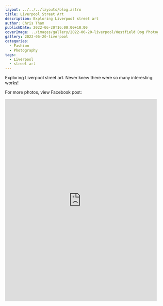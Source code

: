 ```yaml
---
layout: ../../../layouts/blog.astro
title: Liverpool Street Art
description: Exploring Liverpool street art
author: Chris Tham
publishDate: 2022-06-20T16:00:00+10:00
coverImage: ../images/gallery/2022-06-20-liverpool/Westfield Dog Photograhers (1).jpeg
gallery: 2022-06-20-liverpool
categories:
  - Fashion
  - Photography
tags:
  - Liverpool
  - street art
---
```


Exploring Liverpool street art. Never knew there were so many interesting works!

For more photos, view Facebook post:

<iframe src="https://www.facebook.com/plugins/post.php?href=https%3A%2F%2Fwww.facebook.com%2Fchris1.tham%2Fposts%2Fpfbid0FhqfHEKqEJHdWhwymyXAtT16hfAkCFATY1N5aCfZKz1EjUfyaMW2vq6QfDqJoufEl&show_text=true&width=500" width="500" height="665" style="border:none;overflow:hidden" scrolling="no" frameborder="0" allowfullscreen="true" allow="autoplay; clipboard-write; encrypted-media; picture-in-picture; web-share"></iframe>
